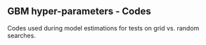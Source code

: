 ## GBM hyper-parameters - Codes

Codes used during model estimations for tests on grid vs. random searches.
